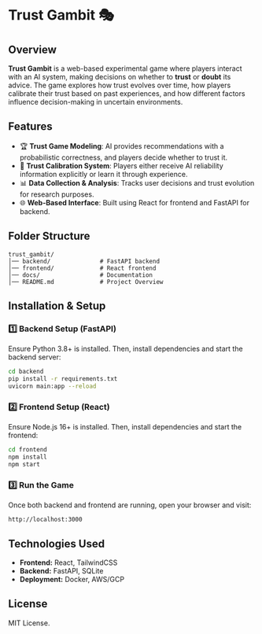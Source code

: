 # Trust Gambit 🎭

## Overview
**Trust Gambit** is a web-based experimental game where players interact with an AI system, making decisions on whether to **trust** or **doubt** its advice. The game explores how trust evolves over time, how players calibrate their trust based on past experiences, and how different factors influence decision-making in uncertain environments.

## Features
- 🏆 **Trust Game Modeling**: AI provides recommendations with a probabilistic correctness, and players decide whether to trust it.
- 🔄 **Trust Calibration System**: Players either receive AI reliability information explicitly or learn it through experience.
- 📊 **Data Collection & Analysis**: Tracks user decisions and trust evolution for research purposes.
- 🌐 **Web-Based Interface**: Built using React for frontend and FastAPI for backend.

## Folder Structure
```
trust_gambit/
│── backend/              # FastAPI backend
│── frontend/             # React frontend
│── docs/                 # Documentation
│── README.md             # Project Overview
```

## Installation & Setup

### 1️⃣ **Backend Setup (FastAPI)**
Ensure Python 3.8+ is installed. Then, install dependencies and start the backend server:
```bash
cd backend
pip install -r requirements.txt
uvicorn main:app --reload
```

### 2️⃣ **Frontend Setup (React)**
Ensure Node.js 16+ is installed. Then, install dependencies and start the frontend:
```bash
cd frontend
npm install
npm start
```

### 3️⃣ **Run the Game**
Once both backend and frontend are running, open your browser and visit:
```
http://localhost:3000
```

## Technologies Used
- **Frontend:** React, TailwindCSS
- **Backend:** FastAPI, SQLite
- **Deployment:** Docker, AWS/GCP

## License
MIT License.
